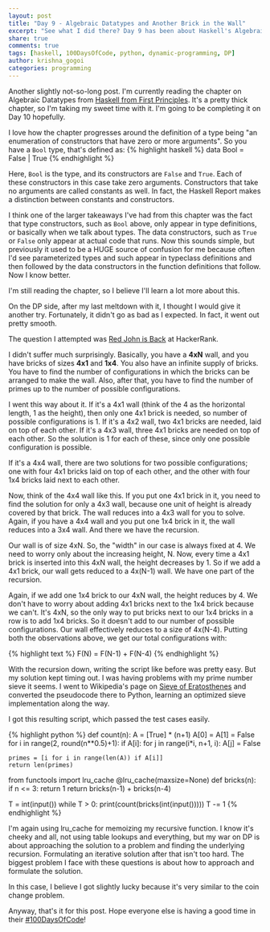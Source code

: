 ```yaml
---
layout: post
title: "Day 9 - Algebraic Datatypes and Another Brick in the Wall"
excerpt: "See what I did there? Day 9 has been about Haskell's Algebraic Datatypes and solving another DP problem."
share: true
comments: true
tags: [haskell, 100DaysOfCode, python, dynamic-programming, DP]
author: krishna_gogoi
categories: programming
---
```


Another slightly not-so-long post. I'm currently reading the chapter on Algebraic Datatypes
from [Haskell from First Principles](http://haskellbook.com). It's a pretty thick chapter,
so I'm taking my sweet time with it. I'm going to be completing it on Day 10 hopefully.

I love how the chapter progresses around the definition of a type being "an enumeration
of constructors that have zero or more arguments". So you have a ```Bool``` type, that's
defined as:
{% highlight haskell %}
data Bool = False | True
{% endhighlight %}

Here, ```Bool``` is the type, and its constructors are ```False``` and ```True```. Each of these
constructors in this case take zero arguments. Constructors that take no arguments are called
constants as well. In fact, the Haskell Report makes a distinction between constants and constructors.

I think one of the larger takeaways I've had from this chapter was the fact that type constructors, such
as ```Bool``` above, only appear in type definitions, or basically when we talk about types. The data
constructors, such as ```True``` or ```False``` only appear at actual code that runs. Now this sounds
simple, but previously it used to be a HUGE source of confusion for me because often I'd see parameterized
types and such appear in typeclass definitions and then followed by the data constructors in the
function definitions that follow. Now I know better.

I'm still reading the chapter, so I believe I'll learn a lot more about this.

On the DP side, after my last meltdown with it, I thought I would give it another try. Fortunately,
it didn't go as bad as I expected. In fact, it went out pretty smooth.

The question I attempted was [Red John is Back](https://www.hackerrank.com/challenges/red-john-is-back) at HackerRank.

I didn't suffer much surprisingly. Basically, you have a **4xN** wall, and you have bricks of sizes
**4x1** and **1x4**. You also have an infinite supply of bricks. You have to find the number of
configurations in which the bricks can be arranged to make the wall. Also, after that, you have to
find the number of primes up to the number of possible configurations.

I went this way about it. If it's a 4x1 wall (think of the 4 as the horizontal length, 1 as the height), then only
one 4x1 brick is needed, so number of possible configurations is 1. If it's a 4x2 wall, two 4x1 bricks are needed,
laid on top of each other. If it's a 4x3 wall, three 4x1 bricks are needed on top of each other. So the solution
is 1 for each of these, since only one possible configuration is possible.

If it's a 4x4 wall, there are two solutions for two possible configurations; one with four 4x1 bricks laid on
top of each other, and the other with four 1x4 bricks laid next to each other.

Now, think of the 4x4 wall like this. If you put one 4x1 brick in it, you need to find the solution for
only a 4x3 wall, because one unit of height is already covered by that brick. The wall reduces into a 4x3 wall
for you to solve. Again, if you have a 4x4 wall and you put one 1x4 brick in it, the wall reduces into a
3x4 wall. And there we have the recursion.

Our wall is of size 4xN. So, the "width" in our case is always fixed at 4.
We need to worry only about the increasing height, N. Now, every time a 4x1 brick is inserted
into this 4xN wall, the height decreases by 1. So if we add a 4x1 brick, our wall gets reduced
to a 4x(N-1) wall. We have one part of the recursion.

Again, if we add one 1x4 brick to our 4xN wall, the height reduces by 4. We don't have
to worry about adding 4x1 bricks next to the 1x4 brick because we can't. It's 4xN, so
the only way to put bricks next to our 1x4 bricks in a row is to add 1x4 bricks. So it
doesn't add to our number of possible configurations. Our wall effectively reduces to
a size of 4x(N-4). Putting both the observations above, we get our total configurations with:

{% highlight text %}
F(N) = F(N-1) + F(N-4)
{% endhighlight %}

With the recursion down, writing the script like before was pretty easy. But my solution
kept timing out. I was having problems with my prime number sieve it seems. I went to Wikipedia's
page on [Sieve of Eratosthenes](https://en.wikipedia.org/wiki/Sieve_of_Eratosthenes) and converted
the pseudocode there to Python, learning an optimized sieve implementation along the way.

I got this resulting script, which passed the test cases easily.

{% highlight python %}
def count(n):
    A = [True] * (n+1)
    A[0] = A[1] = False
    for i in range(2, round(n**0.5)+1):
        if A[i]:
            for j in range(i*i, n+1, i):
                A[j] = False

    primes = [i for i in range(len(A)) if A[i]]
    return len(primes)


from functools import lru_cache
@lru_cache(maxsize=None)
def bricks(n):
    if n <= 3: return 1
    return bricks(n-1) + bricks(n-4)


T = int(input())
while T > 0:
    print(count(bricks(int(input()))))
    T -= 1
{% endhighlight %}

I'm again using lru_cache for memoizing my recursive function. I know it's cheeky and
all, not using table lookups and everything, but my war on DP is about approaching
the solution to a problem and finding the underlying recursion. Formulating an iterative
solution after that isn't too hard. The biggest problem I face with these questions is
about how to approach and formulate the solution.

In this case, I believe I got slightly lucky because it's very similar to the coin change
problem.

Anyway, that's it for this post. Hope everyone else is having a good time in their
[#100DaysOfCode](https://twitter.com/hashtag/100DaysOfCode?src=hash)!
